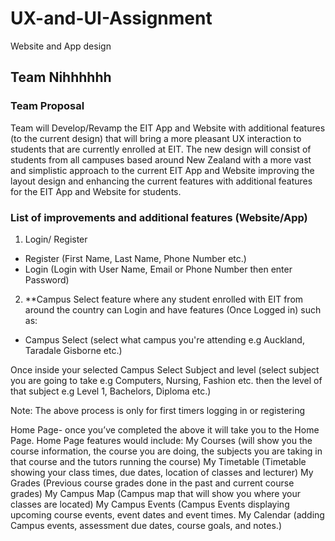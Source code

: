 # UX-and-UI-Assignment

Website and App design

## Team Nihhhhhh

### Team Proposal         

Team will Develop/Revamp the EIT App and Website with additional features (to the current design) that will bring a more pleasant UX interaction to students that are currently enrolled at EIT. The new design will consist of students from all campuses based around New Zealand with a more vast and simplistic approach to the current EIT App and Website improving the layout design and enhancing the current features with additional features for the EIT App and Website for students. 

### List of improvements and additional features (Website/App)


1. Login/ Register
- Register (First Name, Last Name, Phone Number etc.)
- Login (Login with User Name, Email or Phone Number then enter Password)  

2. **Campus Select feature where any student enrolled with EIT from around the country can Login and have features (Once Logged in) such as:
- Campus Select (select what campus you're attending e.g Auckland, Taradale Gisborne etc.)

Once inside your selected Campus
Select Subject and level (select subject you are going to take e.g Computers, Nursing, Fashion etc. then the level of that subject e.g Level 1, Bachelors, Diploma etc.)

Note: The above process is only for first timers logging in or registering

Home Page- once you’ve completed the above it will take you to the Home Page. Home Page features would include:
My Courses (will show you the course information, the course you are doing, the subjects you are taking in that course and the tutors running the course)
My Timetable (Timetable showing your class times, due dates, location of classes and lecturer)
My Grades (Previous course grades done in the past and current course grades)
My Campus Map (Campus map that will show you where your classes are located)
My Campus Events (Campus Events displaying upcoming course events, event dates and event times.
My Calendar (adding Campus events, assessment due dates, course goals, and notes.) 
